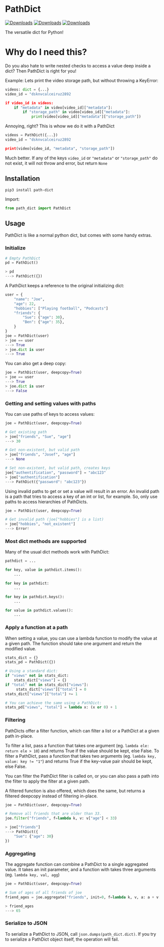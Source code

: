 # PathDict

[![Downloads](https://pepy.tech/badge/path-dict)](https://pepy.tech/project/path-dict)
[![Downloads](https://pepy.tech/badge/path-dict/month)](https://pepy.tech/project/path-dict)
[![Downloads](https://pepy.tech/badge/path-dict/week)](https://pepy.tech/project/path-dict)


The versatile dict for Python!


# Why do I need this?
Do you also hate to write nested checks to access a value deep inside a dict? Then PathDict is right for you!

Example: Lets print the video storage path, but without throwing a KeyError:
```python
videos: dict = {...}
video_id = "dsknvcalceiruz2892

if video_id in videos:
	if "metadata" in video[video_id]["metadata"]:
		if "storage_path" in video[video_id]["metadata"]:
			print(video[video_id]["metadata"]["storage_path"])
```

Annoying, right? This is whow we do it with a PathDict

```python
videos = PathDict({...})
video_id = "dsknvcalceiruz2892

print(video[video_id, "metadata", "storage_path"])
```

Much better. If any of the keys `video_id` or `"metadata"` or `"storage_path"` do not exist, it will not throw and error, but return `None`

    
## Installation
`pip3 install path-dict`

Import:

```python
from path_dict import PathDict
```



## Usage
PathDict is like a normal python dict, but comes with some handy extras.



### Initialize

```python
# Empty PathDict
pd = PathDict()

> pd
---> PathDict({})

```

A PathDict keeps a reference to the original initializing dict:

```python
user = {
	"name": "Joe",
	"age": 22,
	"hobbies": ["Playing football", "Podcasts"]
	"friends": {
		"Sue": {"age": 30},
		"Ben": {"age": 35},
	}
}
joe = PathDict(user)
> joe == user
---> True
> joe.dict is user
---> True
```

You can also get a deep copy:

```python
joe = PathDict(user, deepcopy=True)
> joe == user
---> True
> joe.dict is user
---> False
```



### Getting and setting values with paths

You can use paths of keys to access values:

```python
joe = PathDict(user, deepcopy=True)

# Get existing path
> joe["friends", "Sue", "age"]
---> 30

# Get non-existent, but valid path
> joe["friends", "Josef", "age"]
---> None

# Set non-existent, but valid path, creates keys
joe["authentification", "password"] = "abc123"
> joe["authentification"]
---> PathDict({"password": "abc123"})
```

Using invalid paths to get or set a value will result in an error. An invalid path is a path that tries to access a key of an int or list, for example. So, only use paths to access hierarchies of PathDicts.


```python
joe = PathDict(user, deepcopy=True)

# Get invalid path (joe["hobbies"] is a list)
> joe["hobbies", "not_existent"]
---> Error!
```



### Most dict methods are supported

Many of the usual dict methods work with PathDict:

```python
pathdict = ...

for key, value in pathdict.items():
	...

for key in pathdict:
	...

for key in pathdict.keys():
	...

for value in pathdict.values():
	...

```


### Apply a function at a path

When setting a value, you can use a lambda function to modify the value at a given path.
The function should take one argument and return the modified value.


```python
stats_dict = {}
stats_pd = PathDict({})

# Using a standard dict:
if "views" not in stats_dict:
	stats_dict["views"] = {}
if "total" not in stats_dict["views"]:
	 stats_dict["views"]["total"] = 0
stats_dict["views"]["total"] += 1

# You can achieve the same using a PathDict:
stats_pd["views", "total"] = lambda x: (x or 0) + 1
```



### Filtering

PathDicts offer a filter function, which can filter a list or a PathDict at a given path in-place.

To filter a list, pass a function that takes one argument (eg. `lambda ele: return ele > 10`) and returns True if the value should be kept, else False.
To filter a PathDict, pass a function that takes two arguments (eg. `lambda key, value: key != "1"`) and returns True if the key-value pair should be kept, else False.

You can filter the PathDict filter is called on, or you can also pass a path into the filter to apply the filter at a given path.

A filtered function is also offered, which does the same, but returns a filtered deepcopy instead of filtering in-place.


```python
joe = PathDict(user, deepcopy=True)

# Remove all friends that are older than 33.
joe.filter("friends", f=lambda k, v: v["age"] < 33)

> joe["friends"]
---> PathDict({
	"Sue": {"age": 30}
})
```


### Aggregating

The aggregate function can combine a PathDict to a single aggregated value.
It takes an init parameter, and a function with takes three arguments (eg. `lambda key, val, agg`)

```python
joe = PathDict(user, deepcopy=True)

# Sum of ages of all friends of joe
friend_ages = joe.aggregate("friends", init=0, f=lambda k, v, a: a + v["age"])

> friend_ages
---> 65
```

### Serialize to JSON

To serialize a PathDict to JSON, call `json.dumps(path_dict.dict)`.
If you try to serialize a PathDict object itself, the operation will fail.
